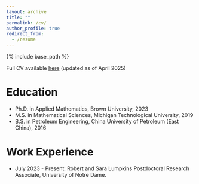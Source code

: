 ```yaml
---
layout: archive
title: ""
permalink: /cv/
author_profile: true
redirect_from:
  - /resume
---
```


{% include base_path %}

Full CV available [here](/files/ZiyaoXu_CV.pdf) (updated as of April 2025)

Education
======
* Ph.D. in Applied Mathematics, Brown University, 2023
* M.S. in Mathematical Sciences, Michigan Technological University, 2019
* B.S. in Petroleum Engineering, China University of Petroleum (East China), 2016

Work Experience
======
* July 2023 - Present: Robert and Sara Lumpkins Postdoctoral Research Associate, University of Notre Dame.
